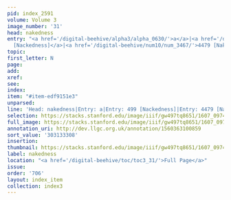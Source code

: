 ```yaml
---
pid: index_2591
volume: Volume 3
image_number: '31'
head: nakedness
entry: "<a href='/digital-beehive/alpha3/alpha_0630/'>a</a>|<a href='/digital-beehive/num2/num_0627/'>499
  [Nackedness]</a>|<a href='/digital-beehive/num10/num_3467/'>4479 [Nakedness]</a>"
topic:
first_letter: N
page:
add:
xref:
see:
index:
item: "#item-edf9151e3"
unparsed:
line: 'Head: nakedness|Entry: a|Entry: 499 [Nackedness]|Entry: 4479 [Nakedness]|#item-edf9151e3'
selection: https://stacks.stanford.edu/image/iiif/gw497tq8651/1607_0974/1541,3308,736,173/full/0/default.jpg
full_image: https://stacks.stanford.edu/image/iiif/gw497tq8651/1607_0974/full/full/0/default.jpg
annotation_uri: http://dev.llgc.org.uk/annotation/1560363100859
sort_value: '303133308'
insertion:
thumbnail: https://stacks.stanford.edu/image/iiif/gw497tq8651/1607_0974/1541,3308,736,173/150,/0/default.jpg
label: nakedness
location: "<a href='/digital-beehive/toc/toc3_31/'>Full Page</a>"
issue:
order: '706'
layout: index_item
collection: index3
---
```


